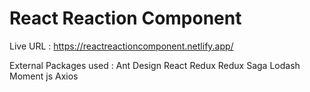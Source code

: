 # React Reaction Component

Live URL : https://reactreactioncomponent.netlify.app/

External Packages used :
 Ant Design
 React Redux
 Redux Saga
 Lodash
 Moment js
 Axios
